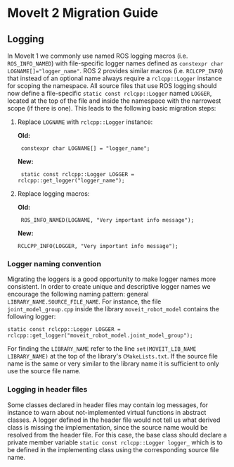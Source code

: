 # MoveIt 2 Migration Guide

## Logging

In MoveIt 1 we commonly use named ROS logging macros (i.e. `ROS_INFO_NAMED`) with file-specific logger names defined as `constexpr char LOGNAME[]="logger_name"`.
ROS 2 provides similar macros (i.e. `RCLCPP_INFO`) that instead of an optional name always require a `rclcpp::Logger` instance for scoping the namespace.
All source files that use ROS logging should now define a file-specific `static const rclcpp::Logger` named `LOGGER`, located at the top of the file and inside the namespace with the narrowest scope (if there is one).
This leads to the following basic migration steps:

1. Replace `LOGNAME` with `rclcpp::Logger` instance:

    <b>Old:</b>
    
        constexpr char LOGNAME[] = "logger_name";
  
    <b>New:</b>
    
        static const rclcpp::Logger LOGGER = rclcpp::get_logger("logger_name");
  
2. Replace logging macros:

    <b>Old:</b>
    
        ROS_INFO_NAMED(LOGNAME, "Very important info message");
   
   <b>New:</b>

       RCLCPP_INFO(LOGGER, "Very important info message");
       
### Logger naming convention

Migrating the loggers is a good opportunity to make logger names more consistent.
In order to create unique and descriptive logger names we encourage the following naming pattern: general `LIBRARY_NAME.SOURCE_FILE_NAME`.
For instance, the file `joint_model_group.cpp` inside the library `moveit_robot_model` contains the following logger:

    static const rclcpp::Logger LOGGER = rclcpp::get_logger("moveit_robot_model.joint_model_group");

For finding the `LIBRARY_NAME` refer to the line `set(MOVEIT_LIB_NAME LIBRARY_NAME)` at the top of the library's `CMakeLists.txt`.
If the source file name is the same or very similar to the library name it is sufficient to only use the source file name.

### Logging in header files

Some classes declared in header files may contain log messages, for instance to warn about not-implemented virtual functions in abstract classes.
A logger defined in the header file would not tell us what derived class is missing the implementation, since the source name would be resolved from the header file.
For this case, the base class should declare a private member variable `static const rclcpp::Logger logger_` which is to be defined in the implementing class using the corresponding source file name.
